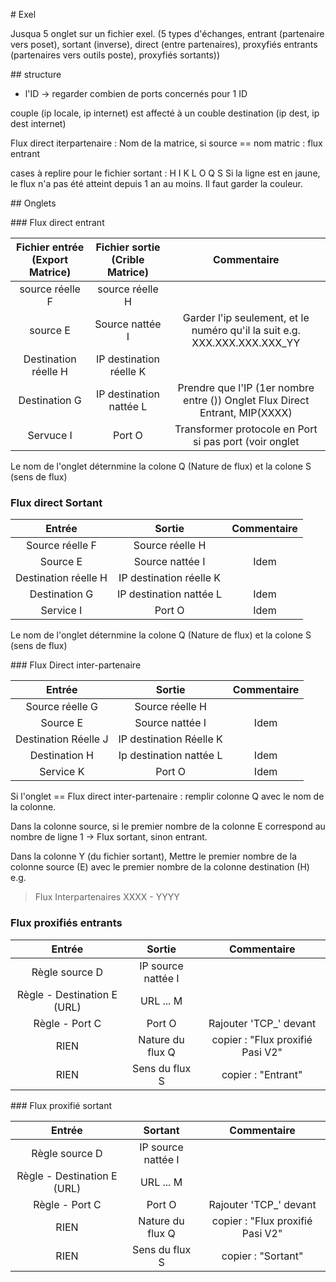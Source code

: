 # Exel

Jusqua 5 onglet sur un fichier exel. (5 types d'échanges, entrant (partenaire
vers poset), sortant (inverse), direct (entre partenaires), proxyfiés entrants
(partenaires vers outils poste), proxyfiés sortants))

## structure

- l'ID -> regarder combien de ports concernés pour 1 ID

couple (ip locale, ip internet) est affecté à un couble destination (ip dest, ip
dest internet)

Flux direct iterpartenaire : Nom de la matrice, si source == nom matric : flux
entrant

cases à replire pour le fichier sortant : H I K L O Q S
Si la ligne est en jaune, le flux n'a pas été atteint depuis 1 an au moins. Il
faut garder la couleur.

## Onglets

### Flux direct entrant

| Fichier entrée (Export Matrice) | Fichier sortie (Crible Matrice) |                                 Commentaire                                  |
| :-----------------------------: | :-----------------------------: | :--------------------------------------------------------------------------: |
|         source réelle F         |         source réelle H         |                                                                              |
|            source E             |         Source nattée I         |  Garder l'ip seulement, et le numéro qu'il la suit e.g. XXX.XXX.XXX.XXX_YY   |
|      Destination réelle H       |     IP destination réelle K     |                                                                              |
|          Destination G          |     IP destination nattée L     | Prendre que l'IP (1er nombre entre ()) Onglet Flux Direct Entrant, MIP(XXXX) |
|            Servuce I            |             Port O              |            Transformer protocole en Port si pas port (voir onglet            |

Le nom de l'onglet déternmine la colone Q (Nature de flux) et la colone S (sens
de flux)

### Flux direct Sortant

|        Entrée        |         Sortie          | Commentaire |
| :------------------: | :---------------------: | :---------: |
|   Source réelle F    |     Source réelle H     |             |
|       Source E       |     Source nattée I     |    Idem     |
| Destination réelle H | IP destination réelle K |             |
|    Destination G     | IP destination nattée L |    Idem     |
|      Service I       |         Port O          |    Idem     |

Le nom de l'onglet déternmine la colone Q (Nature de flux) et la colone S (sens
de flux)

### Flux Direct inter-partenaire

|        Entrée        |         Sortie          | Commentaire |
| :------------------: | :---------------------: | :---------: |
|   Source réelle G    |     Source réelle H     |             |
|       Source E       |     Source nattée I     |    Idem     |
| Destination Réelle J | IP destination Réelle K |             |
|    Destination H     | Ip destination nattée L |    Idem     |
|      Service K       |         Port O          |    Idem     |

Si l'onglet == Flux direct inter-partenaire : remplir colonne Q avec le nom de
la colonne.

Dans la colonne source, si le premier nombre de la colonne E correspond au
nombre de ligne 1 -> Flux sortant, sinon entrant.

Dans la colonne Y (du fichier sortant), Mettre le premier nombre de la colonne
source (E) avec le premier nombre de la colonne destination (H) e.g.
> Flux Interpartenaires XXXX - YYYY

### Flux proxifiés entrants

|           Entrée            |       Sortie       |           Commentaire            |
| :-------------------------: | :----------------: | :------------------------------: |
|       Règle source D        | IP source nattée I |                                  |
| Règle - Destination E (URL) |     URL ... M      |                                  |
|       Règle - Port C        |       Port O       |      Rajouter 'TCP_' devant      |
|            RIEN             |  Nature du flux Q  | copier : "Flux proxifié Pasi V2" |
|            RIEN             |   Sens du flux S   |        copier : "Entrant"        |

### Flux proxifié sortant

|           Entrée            |      Sortant       |           Commentaire            |
| :-------------------------: | :----------------: | :------------------------------: |
|       Règle source D        | IP source nattée I |                                  |
| Règle - Destination E (URL) |     URL ... M      |                                  |
|       Règle - Port C        |       Port O       |      Rajouter 'TCP_' devant      |
|            RIEN             |  Nature du flux Q  | copier : "Flux proxifié Pasi V2" |
|            RIEN             |   Sens du flux S   |        copier : "Sortant"        |
